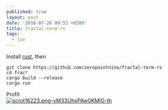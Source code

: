 ```yaml
---
published: true
layout: post
date: '2018-07-26 09:53 +0200'
title: fractal-term-rs
tags:
  - luv
---
```

Install [rust](https://doc.rust-lang.org/book/second-edition/ch01-01-installation.html), then

	git clone https://github.com/zeropointnine/fractal-term-rs
    cd frac*
    cargo build --release
    cargo run

Profit  
[![scrot16223.png-yM33UhxPAw0KMlG-th](https://i.imgur.com/8WVhwDTb.png)](https://i.imgur.com/8WVhwDT.png)

